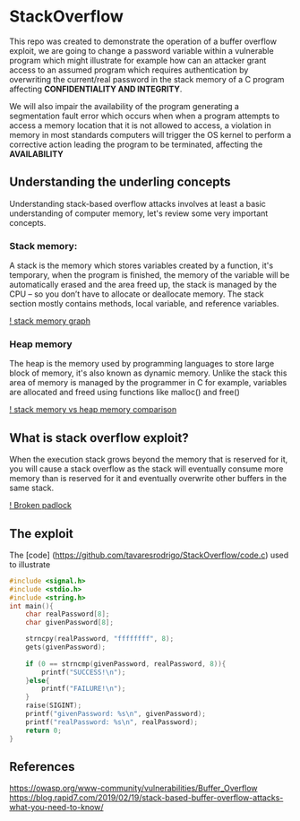 # StackOverflow

This repo was created to demonstrate the operation of a buffer overflow exploit, we are going to change a password variable within a vulnerable program which might illustrate for example how can an attacker grant access to an assumed program which requires authentication by overwriting the current/real password in the stack memory of a C program affecting **CONFIDENTIALITY AND INTEGRITY**. 

We will also impair the availability of the program generating a segmentation fault error which occurs when when a program attempts to access a memory location that it is not allowed to access, a violation in memory in most standards computers will trigger the OS kernel to perform a corrective action leading the program to be terminated, affecting the **AVAILABILITY** 

## Understanding the underling concepts 

Understanding stack-based overflow attacks involves at least a basic understanding of computer memory, let's review some very important concepts. 

### Stack memory: 

A stack is the memory which stores variables created by a function, it's temporary, when the program is finished, the memory of the variable will be automatically erased and the area freed up, the stack is managed by the CPU – so you don’t have to allocate or deallocate memory. The stack section mostly contains methods, local variable, and reference variables. 

[! stack memory graph ](https://github.com/tavaresrodrigo/StackOverflow/stack.png)
### Heap memory

The heap is the memory used by programming languages to store large block of memory, it's also known as dynamic memory. Unlike the stack this area of memory is managed by the programmer in C for example, variables are allocated and freed using functions like malloc() and free()

[! stack memory vs heap memory comparison ](https://github.com/tavaresrodrigo/StackOverflow/stackvsheap.png)
## What is stack overflow exploit?

When the execution stack grows beyond the memory that is reserved for it, you will cause a stack overflow as the stack will eventually consume more memory than is reserved for it and eventually overwrite other buffers in the same stack. 

[! Broken padlock ](https://github.com/tavaresrodrigo/StackOverflow/brokenpadlock.jpg)

## The exploit

The [code] (https://github.com/tavaresrodrigo/StackOverflow/code.c) used to illustrate 
``` C
#include <signal.h>
#include <stdio.h>
#include <string.h>
int main(){
	char realPassword[8];
	char givenPassword[8];

	strncpy(realPassword, "ffffffff", 8);
	gets(givenPassword);
	
	if (0 == strncmp(givenPassword, realPassword, 8)){
		printf("SUCCESS!\n");
	}else{
		printf("FAILURE!\n");
	}
	raise(SIGINT);
	printf("givenPassword: %s\n", givenPassword);
    printf("realPassword: %s\n", realPassword);
	return 0;
}
``` 


## References

https://owasp.org/www-community/vulnerabilities/Buffer_Overflow
https://blog.rapid7.com/2019/02/19/stack-based-buffer-overflow-attacks-what-you-need-to-know/